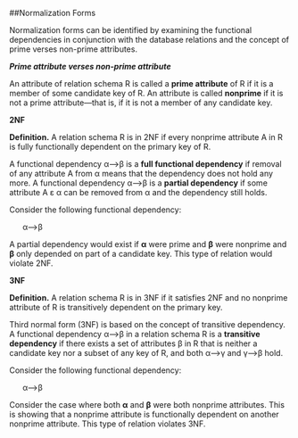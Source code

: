 ##Normalization Forms  
  
Normalization forms can be identified by examining the functional dependencies in conjunction with the database relations and the concept of prime verses non-prime attributes.   
   
__*Prime attribute verses non-prime attribute*__  

An attribute of relation schema R is called a __prime attribute__ of R if it is a member of some candidate key of R. An attribute 
is called __nonprime__ if it is not a prime attribute—that is, if it is not a member of any candidate key.  
  
__2NF__  
  
__Definition.__ A relation schema R is in 2NF if every nonprime attribute A in R is fully functionally dependent on the primary key of R. 

A functional dependency &alpha;-->&beta; is a __full functional dependency__ if removal of any attribute A from &alpha; means that the dependency does not hold any more. A functional dependency &alpha;-->&beta; is a __partial dependency__ if some attribute A ε &alpha; can be removed from &alpha; and the dependency still holds.  
  
Consider the following functional dependency:  
  
&nbsp;&nbsp;&nbsp;&nbsp;&nbsp;&nbsp;&alpha;-->&beta;  
  
A partial dependency would exist if __&alpha;__ were prime and __&beta;__ were nonprime and __&beta;__ only depended on part of a candidate key. This type of relation would violate 2NF.  
  
__3NF__  
  
__Definition.__ A relation schema R is in 3NF if it satisfies 2NF and no nonprime attribute of R is transitively dependent on the primary key.  
  
Third normal form (3NF) is based on the concept of transitive dependency. A functional dependency &alpha;-->&beta; in a relation schema R is a __transitive dependency__ if there exists a set of attributes &beta; in R that is neither a candidate key nor a subset of any key of R, and both &alpha;-->&gamma; and &gamma;-->&beta; hold.  
  
Consider the following functional dependency:  
  
&nbsp;&nbsp;&nbsp;&nbsp;&nbsp;&nbsp;&alpha;-->&beta;  
  
Consider the case where both __&alpha;__ and __&beta;__ were both nonprime attributes.  This is showing that a nonprime attribute is functionally dependent on another nonprime attribute.  This type of relation violates 3NF.  
  

